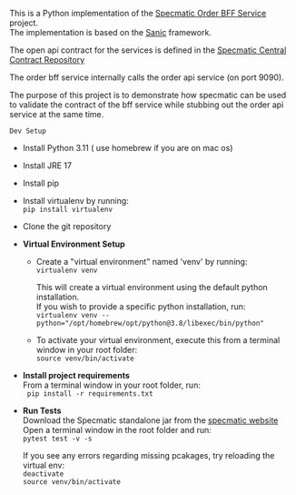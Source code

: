 This is a Python implementation of the [Specmatic Order BFF Service](https://github.com/znsio/specmatic-order-ui)
project.  
The implementation is based on the [Sanic](https://sanic.dev/en/) framework.

The open api contract for the services is defined in
the [Specmatic Central Contract Repository](https://github.com/znsio/specmatic-order-contracts/blob/main/in/specmatic/examples/store/api_order_v1.yaml)

The order bff service internally calls the order api service (on port 9090).

The purpose of this project is to demonstrate how specmatic can be used to validate the contract of the bff service
while stubbing out the order api service at the same time.

```Dev Setup```

- Install Python 3.11 ( use homebrew if you are on mac os)

- Install JRE 17

- Install pip

- Install virtualenv by running:  
  ```pip install virtualenv```


- Clone the git repository


- **Virtual Environment Setup**
    - Create a "virtual environment" named 'venv' by running:  
      ```virtualenv venv ```

      This will create a virtual environment using the default python installation.  
      If you wish to provide a specific python installation, run:  
      ```virtualenv venv --python="/opt/homebrew/opt/python@3.8/libexec/bin/python"```

    - To activate your virtual environment, execute this from a terminal window in your root folder:  
      ```source venv/bin/activate```


- **Install project requirements**  
  From a terminal window in your root folder, run:  
  ``` pip install -r requirements.txt```


- **Run Tests**  
  Download the Specmatic standalone jar from the [specmatic website](https://specmatic.in/getting_started.html)  
  Open a terminal window in the root folder and run:  
  ```pytest test -v -s```

  If you see any errors regarding missing pcakages, try reloading the virtual env:  
  ```deactivate```   
  ```source venv/bin/activate```  
    
 